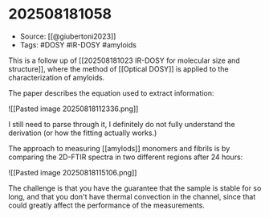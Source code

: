 # 202508181058

- Source: [[@giubertoni2023]]
- Tags: #DOSY #IR-DOSY #amyloids

This is a follow up of [[202508181023 IR-DOSY for molecular size and structure]], where the method of [[Optical DOSY]] is applied to the characterization of amyloids. 

The paper describes the equation used to extract information: 

![[Pasted image 20250818112336.png]]

I still need to parse through it, I definitely do not fully understand the derivation (or how the fitting actually works.)


The approach to measuring [[amylods]] monomers and fibrils is by comparing the 2D-FTIR spectra in two different regions after 24 hours:

![[Pasted image 20250818115106.png]]

The challenge is that you have the guarantee that the sample is stable for so long, and that you don't have thermal convection in the channel, since that could greatly affect the performance of the measurements. 

